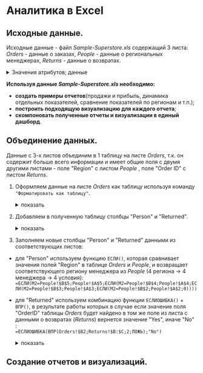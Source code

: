 # Аналитика в Excel
## Исходные данные.
Исходные данные - файл *Sample-Superstore.xls* содержащий 3 листа: *Orders* - данные о заказах, *People* - данные о региональных менеджерах, *Returns* - данные о возвратах.
<details>
  <summary>Значения атрибутов; данные</summary>
  
|Название столбца|	Значение   |
|-----------     |-----------  |
|Row ID	         |Идентификатор строки (уникальный)|
|Order ID	       |Идентификатор заказа|
|Order Date	     |Дата заказа|
|Ship Date	     |Дата доставки|
|Ship Mode       |Класс доставки|
|Customer ID	   |Идентификатор покупателя|
|Customer Name	 |Имя и фамилия покупателя|
|Segment	       |Сегмент покупателя|
|Country	       |Страна|
|City	           |Город|
|State           |Штат|
|Postal Code     |Почтовый индекс|
|Region	         |Регион|
|Product ID	     |Идентификатор товара|
|Category	       |Категория|
|Sub-Category	   |Подкатегория|
|Product Name	   |Название товара|
|Sales           |Продажи (Доход)|
|Quantity	       |Количество|
|Discount	       |Скидка в %|
|Profit	         |Прибыль|
|Person          |Региональный менеджер|
|Returned        |Возвраты товара|

![image](https://github.com/papchukev/datalearn/assets/149643273/a709167a-f736-4a5d-a5bc-4e5714b06ee4)
![image](https://github.com/papchukev/datalearn/assets/149643273/3ad67b12-f91a-4948-8b03-c123a68ab7b7)
![image](https://github.com/papchukev/datalearn/assets/149643273/160d7fbc-56bc-46e6-9012-9c1404769b95)
</details>

**Используя данные *Sample-Superstore.xls* необходимо:**

- **создать примеры отчетов**(продажи и прибыль, динамика отдельных показателей, сравнение показателей по регионам и т.п.);
- **построить подходящую визуализацию для каждого отчета**;
- **скомпоновать полученные отчеты и визуализации в единый дашборд**.

## Объединение данных.
Данные с 3-х листов объединим в 1 таблицу на листе *Orders*, т.к. он содержит больше всего информации и имеет общие поля с двумя другими листами - поле "Region" с листом *People* , поле "Order ID" с листом *Returns*.
1. Оформляем данные на листе *Orders* как таблицу используя команду `"Форматировать как таблицу"`. 

   <details> 
     <summary> показать </summary>
     
     ![image](https://github.com/papchukev/datalearn/assets/149643273/ce7e6830-af0d-46a0-85a2-24bc081f9f21)

   </details>

2. Добавляем в полученную таблицу столбцы "Person" и "Returned".

   <details> 
     <summary> показать </summary>
     
     ![image](https://github.com/papchukev/datalearn/assets/149643273/e0b398ad-7430-46ef-8be1-627ae1dc4e46)

   </details>
   
3. Заполняем новые столбцы "Person" и "Returned" данными из соответствующих листов:
  -  для "Person" используем функцию `ЕСЛИ()`, которая сравнивает значения полей "Region" в таблице *Orders* и *People*, и возвращает соответствующего региону менеджера из *People* (4 региона -> 4 менеджера -> 4 условия):
`=ЕСЛИ(M2=People!$B$5;People!$A$5;ЕСЛИ(M2=People!$B$4;People!$A$4;ЕСЛИ(M2=People!$B$3;People!$A$3;ЕСЛИ(M2=People!$B$2;People!$A$2;0))))`
  - для "Returned" используем комбинацию функции `ЕСЛИОШИБКА()` + `ВПР()`, в результате работы которых в случае если значение поля "OrderID" таблицы *Orders* будет найдено в том же поле из листа с данными о возвратах (*Returns*) вернется значение "Yes", иначе "No" :    
`=ЕСЛИОШИБКА(ВПР(Orders!$B2;Returns!$B:$C;2;ЛОЖЬ);"No")`
  
      <details> 
         <summary> показать </summary>
        для корректной работы функции ВПР() столбец с возвращаемым значением должен находится справа от столбца с искомым значением, поэтому меняем столбцы местами на листе *Returns*.
        
    ![image](https://github.com/papchukev/datalearn/assets/149643273/874c4957-6c58-43c7-aa5e-f530f8107108)   
    ![image](https://github.com/papchukev/datalearn/assets/149643273/5ea3b41f-ab20-4eae-ad4f-99a92eeb6edd)
    ![image](https://github.com/papchukev/datalearn/assets/149643273/2716f396-f59f-422f-a467-53d4e3a6ccf8)
    
      </details>  

## Создание отчетов и визуализаций.









